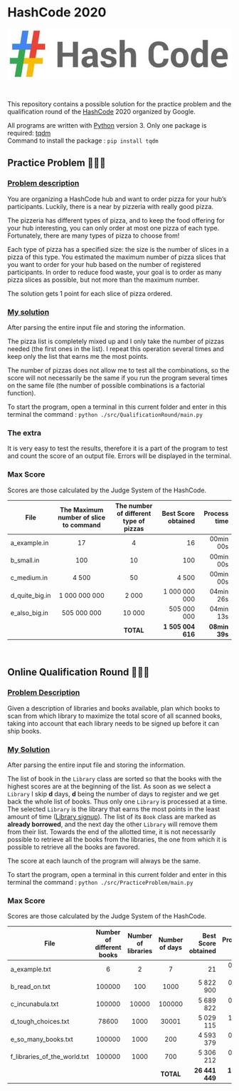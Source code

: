 # HashCode 2020

<center>

![alt text](./CoverPicture.jpg "Logo HashCode")

</center>
</br>

This repository contains a possible solution for the practice problem and the qualification round of the [HashCode](https://codingcompetitions.withgoogle.com/hashcode/about/) 2020 organized by Google.

All programs are written with [Python](https://www.python.org/) version 3.
Only one package is required: [tqdm](https://pypi.org/project/tqdm/)
</br>
Command to install the package  : `pip install tqdm`

## Practice Problem 🍕🍕🍕

### [Problem description](./src/PracticeProblem/practice_problem.pdf)

You are organizing a HashCode hub and want to order pizza for your hub’s participants.
Luckily, there is a near by pizzeria with really good pizza.

The pizzeria has different types of pizza, and to keep the food offering for your hub interesting, you can only order at most one pizza of each type.
Fortunately, there are many types of pizza to choose from!

Each type of pizza has a specified size: the size is the number of slices in a pizza of this type.
You estimated the maximum number of pizza slices that you want to order for your hub based on the number of registered participants.
In order to reduce food waste, your goal is to order as many pizza slices as possible, but not more than the maximum number.

The solution gets 1 point for each slice of pizza ordered.

### [My solution](./src/PracticeProblem/main.py)

After parsing the entire input file and storing the information.

The pizza list is completely mixed up and I only take the number of pizzas needed (the first ones in the list).
I repeat this operation several times and keep only the list that earns me the most points.

The number of pizzas does not allow me to test all the combinations, so the score will not necessarily be the same if you run the program several times on the same file (the number of possible combinations is a factorial function).

To start the program, open a terminal in this current folder and enter in this terminal the command :
`python ./src/QualificationRound/main.py`

### The extra

It is very easy to test the results, therefore it is a part of the program to test and count the score of an output file.
Errors will be displayed in the terminal.

### Max Score

Scores are those calculated by the Judge System of the HashCode.

<center>

| File           | The Maximum number of slice to command | The number of different type of pizzas | Best Score obtained | Process time |
| -------------- | :------------------------------------: | :------------------------------------: | ------------------: | -----------: |
| a_example.in   |                   17                   |                   4                    |                  16 |    00min 00s |
| b_small.in     |                  100                   |                   10                   |                 100 |    00min 00s |
| c_medium.in    |                  4 500                 |                   50                   |               4 500 |    00min 00s |
| d_quite_big.in |              1 000 000 000             |                  2 000                 |       1 000 000 000 |    04min 26s |
| e_also_big.in  |              505 000 000               |                 10 000                 |         505 000 000 |    04min 13s |
|                |                                        |               __TOTAL__                |   __1 505 004 616__ |__08min 39s__ |

</center>
</br>

## Online Qualification Round 📘📕📗

### [Problem Description](./src/QualificationRound/hashcode_2020_online_qualification_round.pdf)

Given a description of libraries and books available, plan which books to scan from which library to maximize the total score of all scanned books, taking into account that each library needs to be signed up before it can ship books.

### [My Solution](./src/QualificationRound/main.py)

After parsing the entire input file and storing the information.

The list of book in the `Library` class are sorted so that the books with the highest scores are at the beginning of the list.
As soon as we select a `Library` I skip __d__ days, __d__ being the number of days to register and we get back the whole list of books.
Thus only one `Library` is processed at a time.
The selected `Library` is the library that earns the most points in the least amount of time ([Library signup](./src/QualificationRound/hashcode_2020_online_qualification_round.pdf)).
The list of its `Book` class are marked as __already borrowed__, and the next day the other `Library` will remove them from their list.
Towards the end of the allotted time, it is not necessarily possible to retrieve all the books from the libraries, the one from which it is possible to retrieve all the books are favored.

The score at each launch of the program will always be the same.

To start the program, open a terminal in this current folder and enter in this terminal the command :
`python ./src/PracticeProblem/main.py`

### Max Score

Scores are those calculated by the Judge System of the HashCode.

<center>

| File                         | Number of different books | Number of libraries | Number of days | Best Score obtained |  Process time |
| ---------------------------- | :-----------------------: | :-----------------: | :------------: | ------------------: | ------------: |
| a_example.txt                |             6             |          2          |       7        |                  21 |     00min 00s |
| b_read_on.txt                |          100000           |         100         |      1000      |           5 822 900 |     00min 01s |
| c_incunabula.txt             |          100000           |        10000        |     100000     |           5 689 822 |     01min 31s |
| d_tough_choices.txt          |           78600           |        1000         |     30001      |           5 029 115 |     12min 54s |
| e_so_many_books.txt          |          100000           |        1000         |      200       |           4 593 379 |     00min 21s |
| f_libraries_of_the_world.txt |          100000           |        1000         |      700       |           5 306 212 |     00min 05s |
|                              |                           |                     |   __TOTAL__    |      __26 441 449__ | __14min 55s__ |

</center>